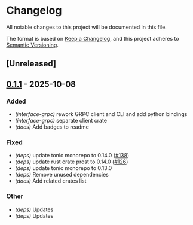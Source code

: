 # Changelog

All notable changes to this project will be documented in this file.

The format is based on [Keep a Changelog](https://keepachangelog.com/en/1.0.0/),
and this project adheres to [Semantic Versioning](https://semver.org/spec/v2.0.0.html).

## [Unreleased]

## [0.1.1](https://github.com/fooker/photonic/compare/photonic-interface-grpc-proto-v0.1.0...photonic-interface-grpc-proto-v0.1.1) - 2025-10-08

### Added

- *(interface-grpc)* rework GRPC client and CLI and add python bindings
- *(interface-grpc)* separate client crate
- *(docs)* Add badges to readme

### Fixed

- *(deps)* update tonic monorepo to 0.14.0 ([#138](https://github.com/fooker/photonic/pull/138))
- *(deps)* update rust crate prost to 0.14.0 ([#126](https://github.com/fooker/photonic/pull/126))
- *(deps)* update tonic monorepo to 0.13.0
- *(deps)* Remove unused dependencies
- *(docs)* Add related crates list

### Other

- *(deps)* Updates
- *(deps)* Updates

